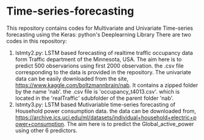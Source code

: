 # Time-series-forecasting
This repository contains codes for Multivariate and Univariate Time-series forecasting using the Keras: python's Deeplearning Library
There are two codes in this repository:
1. lstmty2.py: LSTM based forecasting of realtime traffic occupancy data form Traffic department of the Minnesota, USA. The aim here is to predict 500 observarions using first 2000 observation. the .csv  file corresponding to the data is provided in the repository. The univariate data can be easily downloaded from the site, https://www.kaggle.com/boltzmannbrain/nab. It contains a zipped folder by the name 'nab'. the .csv file is 'occupancy_t4013.csv'. which is located in the 'realTraffic' sdubfolder of the parent folder 'nab'.
2. lstmty3.py: LSTM based Mutivariable time-series forecasting of Household power consumption data. the data can be downloaded from, https://archive.ics.uci.edu/ml/datasets/individual+household+electric+power+consumption. The aim here is to predict the Global_active_power using other 6 predictors.
